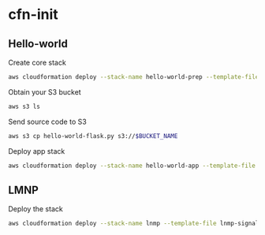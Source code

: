# cfn-init

## Hello-world

Create core stack
```bash
aws cloudformation deploy --stack-name hello-world-prep --template-file hello-world-prep.yaml
```
Obtain your S3 bucket
```bash
aws s3 ls
```
Send source code to S3
```bash
aws s3 cp hello-world-flask.py s3://$BUCKET_NAME
```
Deploy app stack
```bash
aws cloudformation deploy --stack-name hello-world-app --template-file hello-world-app.yaml --capabilities CAPABILITY_IAM
```

## LMNP

Deploy the stack
```bash
aws cloudformation deploy --stack-name lnmp --template-file lnmp-signal.yaml --parameter-overrides DBName=foo DBPassword=foobar123 DBRootPassword=barfoo321 DBUsername=bar
```